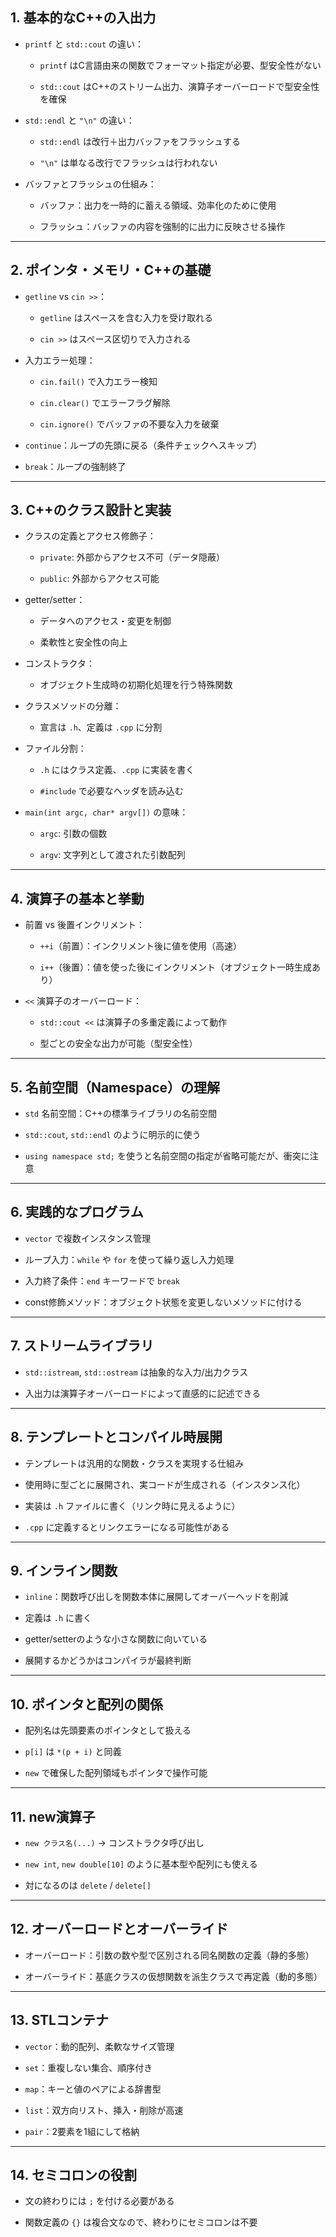 ## 1. 基本的なC++の入出力

- `printf` と `std::cout` の違い：
    
    - `printf` はC言語由来の関数でフォーマット指定が必要、型安全性がない
        
    - `std::cout` はC++のストリーム出力、演算子オーバーロードで型安全性を確保
        
- `std::endl` と `"\n"` の違い：
    
    - `std::endl` は改行＋出力バッファをフラッシュする
        
    - `"\n"` は単なる改行でフラッシュは行われない
        
- バッファとフラッシュの仕組み：
    
    - バッファ：出力を一時的に蓄える領域、効率化のために使用
        
    - フラッシュ：バッファの内容を強制的に出力に反映させる操作
        

---

## 2. ポインタ・メモリ・C++の基礎

- `getline` vs `cin >>`：
    
    - `getline` はスペースを含む入力を受け取れる
        
    - `cin >>` はスペース区切りで入力される
        
- 入力エラー処理：
    
    - `cin.fail()` で入力エラー検知
        
    - `cin.clear()` でエラーフラグ解除
        
    - `cin.ignore()` でバッファの不要な入力を破棄
        
- `continue`：ループの先頭に戻る（条件チェックへスキップ）
    
- `break`：ループの強制終了
    

---

## 3. C++のクラス設計と実装

- クラスの定義とアクセス修飾子：
    
    - `private`: 外部からアクセス不可（データ隠蔽）
        
    - `public`: 外部からアクセス可能
        
- getter/setter：
    
    - データへのアクセス・変更を制御
        
    - 柔軟性と安全性の向上
        
- コンストラクタ：
    
    - オブジェクト生成時の初期化処理を行う特殊関数
        
- クラスメソッドの分離：
    
    - 宣言は `.h`、定義は `.cpp` に分割
        
- ファイル分割：
    
    - `.h` にはクラス定義、`.cpp` に実装を書く
        
    - `#include` で必要なヘッダを読み込む
        
- `main(int argc, char* argv[])` の意味：
    
    - `argc`: 引数の個数
        
    - `argv`: 文字列として渡された引数配列
        

---

## 4. 演算子の基本と挙動

- 前置 vs 後置インクリメント：
    
    - `++i`（前置）：インクリメント後に値を使用（高速）
        
    - `i++`（後置）：値を使った後にインクリメント（オブジェクト一時生成あり）
        
- `<<` 演算子のオーバーロード：
    
    - `std::cout <<` は演算子の多重定義によって動作
        
    - 型ごとの安全な出力が可能（型安全性）
        

---

## 5. 名前空間（Namespace）の理解

- `std` 名前空間：C++の標準ライブラリの名前空間
    
- `std::cout`, `std::endl` のように明示的に使う
    
- `using namespace std;` を使うと名前空間の指定が省略可能だが、衝突に注意
    

---

## 6. 実践的なプログラム

- `vector` で複数インスタンス管理
    
- ループ入力：`while` や `for` を使って繰り返し入力処理
    
- 入力終了条件：`end` キーワードで `break`
    
- const修飾メソッド：オブジェクト状態を変更しないメソッドに付ける
    

---

## 7. ストリームライブラリ

- `std::istream`, `std::ostream` は抽象的な入力/出力クラス
    
- 入出力は演算子オーバーロードによって直感的に記述できる
    

---

## 8. テンプレートとコンパイル時展開

- テンプレートは汎用的な関数・クラスを実現する仕組み
    
- 使用時に型ごとに展開され、実コードが生成される（インスタンス化）
    
- 実装は `.h` ファイルに書く（リンク時に見えるように）
    
- `.cpp` に定義するとリンクエラーになる可能性がある
    

---

## 9. インライン関数

- `inline`：関数呼び出しを関数本体に展開してオーバーヘッドを削減
    
- 定義は `.h` に書く
    
- getter/setterのような小さな関数に向いている
    
- 展開するかどうかはコンパイラが最終判断
    

---

## 10. ポインタと配列の関係

- 配列名は先頭要素のポインタとして扱える
    
- `p[i]` は `*(p + i)` と同義
    
- `new` で確保した配列領域もポインタで操作可能
    

---

## 11. new演算子

- `new クラス名(...)` → コンストラクタ呼び出し
    
- `new int`, `new double[10]` のように基本型や配列にも使える
    
- 対になるのは `delete` / `delete[]`
    

---

## 12. オーバーロードとオーバーライド

- オーバーロード：引数の数や型で区別される同名関数の定義（静的多態）
    
- オーバーライド：基底クラスの仮想関数を派生クラスで再定義（動的多態）
    

---

## 13. STLコンテナ

- `vector`：動的配列、柔軟なサイズ管理
    
- `set`：重複しない集合、順序付き
    
- `map`：キーと値のペアによる辞書型
    
- `list`：双方向リスト、挿入・削除が高速
    
- `pair`：2要素を1組にして格納
    

---

## 14. セミコロンの役割

- 文の終わりには `;` を付ける必要がある
    
- 関数定義の `{}` は複合文なので、終わりにセミコロンは不要